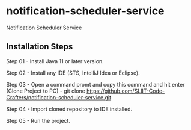 # notification-scheduler-service
Notification Scheduler Service

## Installation Steps

Step 01 - Install Java 11 or later version.

Step 02 - Install any IDE (STS, IntelliJ Idea or Eclipse).

Step 03 - Open a command promt and copy this command and hit enter (Clone Project to PC) - git clone https://github.com/SLIIT-Code-Crafters/notification-scheduler-service.git

Step 04 - Import cloned repository to IDE installed. 

Step 05 - Run the project.

